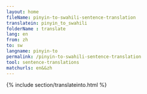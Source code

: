 ```yaml
---
layout: home
fileName: pinyin-to-swahili-sentence-translation
translatein: pinyin_to_swahili
folderName : translate
lang: en
from: zh
to: sw
langname: pinyin-to
permalink: /pinyin-to-swahili-sentence-translation
tool: sentence-translations
matchurls: en&&zh
---
```

{% include section/translateinto.html %}
